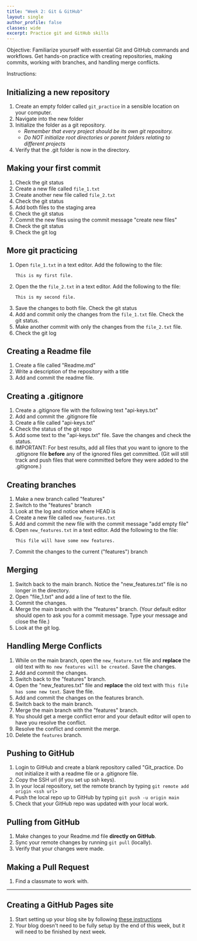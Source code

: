 ```yaml
---
title: "Week 2: Git & GitHub"
layout: single
author_profile: false
classes: wide
excerpt: Practice git and GitHub skills
---
```

Objective:  Familiarize yourself with essential Git and GitHub commands and workflows. Get hands-on practice with creating repositories, making commits, working with branches, and handling merge conflicts. 

Instructions:  

## Initializing a new repository
1. Create an empty folder called `git_practice` in a sensible location on your computer. 
2. Navigate into the new folder
3. Initialize the folder as a git repository.  
    * *Remember that every project should be its own git repository.*
    * *Do NOT initialize root directories or parent folders relating to different projects*
4. Verify that the .git folder is now in the directory.

## Making your first commit
1. Check the git status 
2. Create a new file called `file_1.txt` 
3. Create another new file called `file_2.txt` 
4. Check the git status 
5. Add both files to the staging area
6. Check the git status
7. Commit the new files using the commit message "create new files"
8. Check the git status 
9. Check the git log 

## More git practicing
 1. Open `file_1.txt` in a text editor.   Add the following to the file:
    ```
    This is my first file.
    ```
2. Open the the `file_2.txt` in a text editor.  Add the following to the file: 
    ```
    This is my second file.
    ```
3. Save the changes to both file.  Check the git status
4. Add and commit only the changes from the `file_1.txt` file.  Check the git status.
5. Make another commit with only the changes from the `file_2.txt` file.
6. Check the git log

## Creating a Readme file
1. Create a file called "Readme.md"
2. Write a description of the repository with a title
3. Add and commit the readme file.
    
## Creating a .gitignore
1. Create a .gitignore file with the following text "api-keys.txt" 
2. Add and commit the .gitignore file
3. Create a file called "api-keys.txt" 
4. Check the status of the git repo
5. Add some text to the "api-keys.txt" file.  Save the changes and check the status. 
6. IMPORTANT:  For best results, add all files that you want to ignore to the .gitignore file **before** any of the ignored files get committed. (Git will still track and push files that were committed before they were added to the .gitignore.)  

## Creating branches
1. Make a new branch called "features"
2. Switch to the "features" branch
3. Look at the log and notice where HEAD is
4. Create a new file called `new_features.txt`
5. Add and commit the new file with the commit message "add empty file"
6. Open `new_features.txt` in a text editor.   Add the following to the file:
    ```
    This file will have some new features.
    ```
7. Commit the changes to the current ("features") branch

## Merging
1. Switch back to the main branch.  Notice the "new_features.txt" file is no longer in the directory. 
2. Open "file_1.txt" and add a line of text to the file.  
3. Commit the changes.
4. Merge the main branch with the "features" branch.  (Your default editor should open to ask you for a commit message.  Type your message and close the file.) 
5. Look at the git log.

## Handling Merge Conflicts
 1. While on the main branch, open the `new_feature.txt` file and **replace** the old text with `No new features will be created.`  Save the changes. 
 2. Add and commit the changes.
 3. Switch back to the "features" branch.
 4. Open the "new_features.txt" file and **replace** the old text with `This file has some new text`. Save the file.
 5. Add and commit the changes on the features branch.
 6. Switch back to the main branch. 
 7. Merge the main branch with the "features" branch.
 8. You should get a merge conflict error and your default editor will open to have you resolve the conflict.
 9. Resolve the conflict and commit the merge.
10. Delete the `features` branch.
 
## Pushing to GitHub
1. Login to GitHub and create a blank repository  called "Git_practice.  Do not initialize it with a readme file or a .gitignore file.
2. Copy the SSH url (if you set up ssh keys).
3. In your local repository, set the remote branch by typing `git remote add origin <ssh url>`
4. Push the local repo up to GitHub by typing `git push -u origin main`
5. Check that your GitHub repo was updated with your local work.

## Pulling from GitHub
1. Make changes to your Readme.md file **directly on GitHub**.
2. Sync your remote changes by running `git pull` (locally).
3. Verify that your changes were made. 

## Making a Pull Request
1. Find a classmate to work with. 
***

## Creating a GitHub Pages site
1. Start setting up your blog site by following [these instructions]({{site.url}}/{{site.baseurl}}/resources/blogsetup)
2. Your blog doesn't need to be fully setup by the end of this week, but it will need to be finished by next week.


